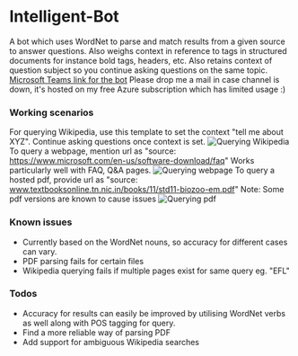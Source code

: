 # Intelligent-Bot
A bot which uses WordNet to parse and match results from a given source to answer questions. Also weighs context in reference to tags in structured documents for instance bold tags, headers, etc. Also retains context of question subject so you continue asking questions on the same topic.
<a href="https://teams.microsoft.com/l/chat/0/0?users=28:d54d718d-8ebf-4fa4-b34a-c445cadd7bbb">Microsoft Teams link for the bot</a>
Please drop me a mail in case channel is down, it's hosted on my free Azure subscription which has limited usage :)

### Working scenarios
For querying Wikipedia, use this template to set the context "tell me about XYZ". Continue asking questions once context is set.
![Querying Wikipedia](../Data/1.png)
To query a webpage, mention url as "source: https://www.microsoft.com/en-us/software-download/faq" Works particularly well with FAQ, Q&A pages.
![Querying webpage](../Data/2.png)
To query a hosted pdf, provide url as "source: www.textbooksonline.tn.nic.in/books/11/std11-biozoo-em.pdf" Note: Some pdf versions are known to cause issues
![Querying pdf](../Data/3.png)

### Known issues
- Currently based on the WordNet nouns, so accuracy for different cases can vary.
- PDF parsing fails for certain files
- Wikipedia querying fails if multiple pages exist for same query eg. "EFL"

### Todos
- Accuracy for results can easily be improved by utilising WordNet verbs as well along with POS tagging for query.
- Find a more reliable way of parsing PDF
- Add support for ambiguous Wikipedia searches
